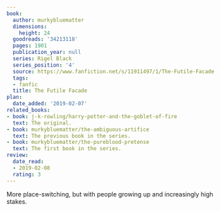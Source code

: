 ```yaml
---
book:
  author: murkybluematter
  dimensions:
    height: 24
  goodreads: '34213118'
  pages: 1901
  publication_year: null
  series: Rigel Black
  series_position: '4'
  source: https://www.fanfiction.net/s/11911497/1/The-Futile-Facade
  tags:
  - fanfic
  title: The Futile Facade
plan:
  date_added: '2019-02-07'
related_books:
- book: j-k-rowling/harry-potter-and-the-goblet-of-fire
  text: The original.
- book: murkybluematter/the-ambiguous-artifice
  text: The previous book in the series.
- book: murkybluematter/the-pureblood-pretense
  text: The first book in the series.
review:
  date_read:
  - 2019-02-08
  rating: 3
---
```


More place-switching, but with people growing up and increasingly high stakes.
